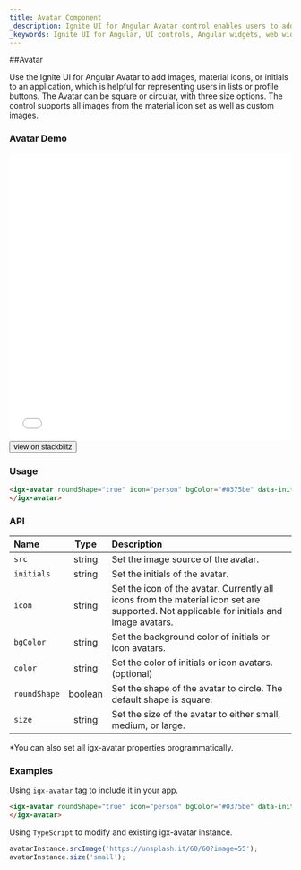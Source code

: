 ```yaml
---
title: Avatar Component
_description: Ignite UI for Angular Avatar control enables users to add images, material icons or initials within any application for instances such as a profile button.
_keywords: Ignite UI for Angular, UI controls, Angular widgets, web widgets, UI widgets, Angular, Native Angular Components Suite, Native Angular Controls, Native Angular Components Library, Angular Avatar component, Angular Avatar control
---
```


##Avatar

<p class="highlight">Use the Ignite UI for Angular Avatar to add images, material icons, or initials to an application, which is helpful for representing users in lists or profile buttons. The Avatar can be square or circular, with three size options. The control supports all images from the material icon set as well as custom images.</p>
<div class="divider"></div>

### Avatar Demo

<div class="sample-container loading" style="height:512px">
    <iframe id="avatar-sample-iframe" src='{environment:demosBaseUrl}/avatar' width="100%" height="100%" seamless frameBorder="0" onload="onSampleIframeContentLoaded(this);"></iframe>
</div>
<div>
    <button data-localize="stackblitz" class="stackblitz-btn"   data-iframe-id="avatar-sample-iframe" data-demos-base-url="{environment:demosBaseUrl}">        view on stackblitz
    </button>
</div>
<div class="divider--half"></div>

### Usage

```html
<igx-avatar roundShape="true" icon="person" bgColor="#0375be" data-init="SS">
</igx-avatar>
```

<div class="divider--half"></div>

### API

| Name         |  Type   | Description                                                                                                                              |
| :----------- | :-----: | :--------------------------------------------------------------------------------------------------------------------------------------- |
| `src`        | string  | Set the image source of the avatar.                                                                                                      |
| `initials`   | string  | Set the initials of the avatar.                                                                                                          |
| `icon`       | string  | Set the icon of the avatar. Currently all icons from the material icon set are supported. Not applicable for initials and image avatars. |
| `bgColor`    | string  | Set the background color of initials or icon avatars.                                                                                    |
| `color`      | string  | Set the color of initials or icon avatars. (optional)                                                                                    |
| `roundShape` | boolean | Set the shape of the avatar to circle. The default shape is square.                                                                      |
| `size`       | string  | Set the size of the avatar to either small, medium, or large.                                                                            |

<div class="divider--half"></div>
*You can also set all igx-avatar properties programmatically.
<div class="divider--half"></div>

### Examples

Using `igx-avatar` tag to include it in your app.

```html
<igx-avatar roundShape="true" icon="person" bgColor="#0375be" data-init="SS">
</igx-avatar>
```

Using `TypeScript` to modify and existing igx-avatar instance.

```typescript
avatarInstance.srcImage('https://unsplash.it/60/60?image=55');
avatarInstance.size('small');
```

<div class="divider--half"></div>
